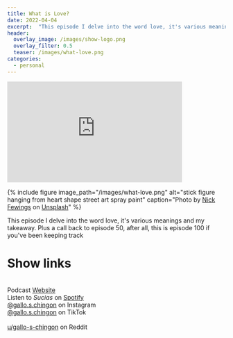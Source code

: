 ```yaml
---
title: What is Love?
date: 2022-04-04
excerpt:  "This episode I delve into the word love, it's various meanings and my takeaway"
header:
  overlay_image: /images/show-logo.png
  overlay_filter: 0.5
  teaser: /images/what-love.png
categories:
  - personal
---
```

<iframe src='https://open.spotify.com/embed/episode/6z4QqAmW2GmX3bvt5kcpBm' width='80%' height='232' frameborder='0' allowtransparency='true' allow='encrypted-media'></iframe>

{% include figure image_path="/images/what-love.png" alt="stick figure hanging from heart shape street art spray paint" caption="Photo by <a href='https://unsplash.com/@jannerboy62?utm_source=unsplash&utm_medium=referral&utm_content=creditCopyText'>Nick Fewings</a> on <a href='https://unsplash.com/s/photos/what-is-love?utm_source=unsplash&utm_medium=referral&utm_content=creditCopyText'>Unsplash</a>" %}

This episode I delve into the word love, it's various meanings and my takeaway. Plus a call  back to episode 50, after all, this is episode 100 if you've been keeping track

# Show links

<br> Podcast [Website](https://sucias.xyz)  <a href='https://sucias.xyz'><i class='fas fa-link'></i></a>
<br> Listen to *Sucias* on [Spotify](https://open.spotify.com/show/3XjoipCU3QzeIaQAAQpBdW)  <a href='https://open.spotify.com/show/3XjoipCU3QzeIaQAAQpBdW'><i class='fab fa-spotify'></i></a>
<br> [@gallo.s.chingon](https://instagram.com/gallo.s.chingon) on Instagram  <a href='https://www.instagram.com/gallo.s.chingon'><i class='fa-brands fa-instagram-square'></i></a>
<br> [@gallo.s.chingon](https://www.tiktok.com/@gallo.s.chingon) on TikTok <a href='https://www.tiktok.com/@gallo.s.chingon'><i class='fa-brands fa-tiktok'></i><br>
<br> [u/gallo-s-chingon](https://reddit.com/u/gallo-s-chingon/submitted) on Reddit <a href='https://reddit.com/u/gallo-s-chingon/submitted'><i class='fab fa-reddit'></i></a>
